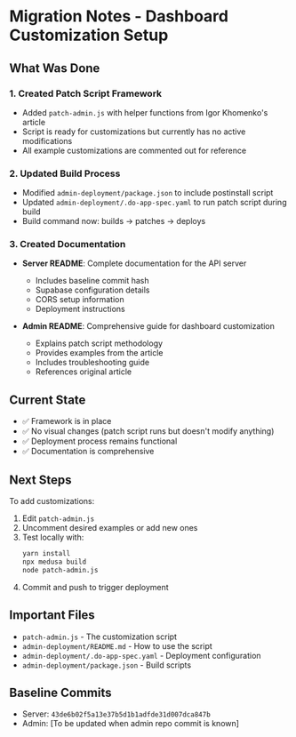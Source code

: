 # Migration Notes - Dashboard Customization Setup

## What Was Done

### 1. Created Patch Script Framework
- Added `patch-admin.js` with helper functions from Igor Khomenko's article
- Script is ready for customizations but currently has no active modifications
- All example customizations are commented out for reference

### 2. Updated Build Process
- Modified `admin-deployment/package.json` to include postinstall script
- Updated `admin-deployment/.do-app-spec.yaml` to run patch script during build
- Build command now: builds → patches → deploys

### 3. Created Documentation
- **Server README**: Complete documentation for the API server
  - Includes baseline commit hash
  - Supabase configuration details
  - CORS setup information
  - Deployment instructions
  
- **Admin README**: Comprehensive guide for dashboard customization
  - Explains patch script methodology
  - Provides examples from the article
  - Includes troubleshooting guide
  - References original article

## Current State
- ✅ Framework is in place
- ✅ No visual changes (patch script runs but doesn't modify anything)
- ✅ Deployment process remains functional
- ✅ Documentation is comprehensive

## Next Steps

To add customizations:
1. Edit `patch-admin.js`
2. Uncomment desired examples or add new ones
3. Test locally with:
   ```bash
   yarn install
   npx medusa build
   node patch-admin.js
   ```
4. Commit and push to trigger deployment

## Important Files
- `patch-admin.js` - The customization script
- `admin-deployment/README.md` - How to use the script
- `admin-deployment/.do-app-spec.yaml` - Deployment configuration
- `admin-deployment/package.json` - Build scripts

## Baseline Commits
- Server: `43de6b02f5a13e37b5d1b1adfde31d007dca847b`
- Admin: [To be updated when admin repo commit is known]
